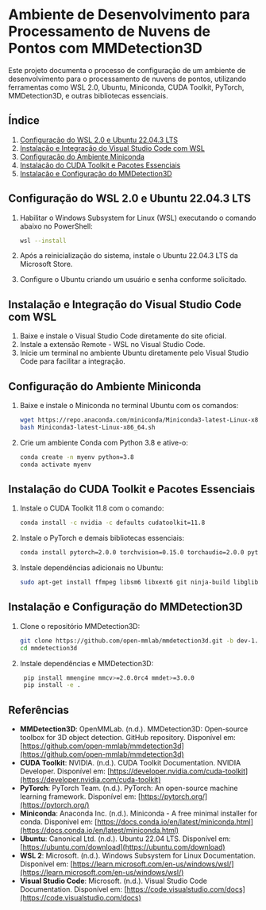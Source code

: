 # Ambiente de Desenvolvimento para Processamento de Nuvens de Pontos com MMDetection3D

Este projeto documenta o processo de configuração de um ambiente de desenvolvimento para o processamento de nuvens de pontos, utilizando ferramentas como WSL 2.0, Ubuntu, Miniconda, CUDA Toolkit, PyTorch, MMDetection3D, e outras bibliotecas essenciais.

## Índice
1. [Configuração do WSL 2.0 e Ubuntu 22.04.3 LTS](#configuração-do-wsl-20-e-ubuntu-22043-lts)
2. [Instalação e Integração do Visual Studio Code com WSL](#instalação-e-integração-do-visual-studio-code-com-wsl)
3. [Configuração do Ambiente Miniconda](#configuração-do-ambiente-miniconda)
4. [Instalação do CUDA Toolkit e Pacotes Essenciais](#instalação-do-cuda-toolkit-e-pacotes-essenciais)
5. [Instalação e Configuração do MMDetection3D](#instalação-e-configuração-do-mmdetection3d)

## Configuração do WSL 2.0 e Ubuntu 22.04.3 LTS

1. Habilitar o Windows Subsystem for Linux (WSL) executando o comando abaixo no PowerShell:

   ```bash
   wsl --install
   ```

2. Após a reinicialização do sistema, instale o Ubuntu 22.04.3 LTS da Microsoft Store.
3. Configure o Ubuntu criando um usuário e senha conforme solicitado.

## Instalação e Integração do Visual Studio Code com WSL
1. Baixe e instale o Visual Studio Code diretamente do site oficial.
2. Instale a extensão Remote - WSL no Visual Studio Code.
3. Inicie um terminal no ambiente Ubuntu diretamente pelo Visual Studio Code para facilitar a integração.

## Configuração do Ambiente Miniconda
1. Baixe e instale o Miniconda no terminal Ubuntu com os comandos:

    ```bash
    wget https://repo.anaconda.com/miniconda/Miniconda3-latest-Linux-x86_64.sh 
    bash Miniconda3-latest-Linux-x86_64.sh
    ```

2. Crie um ambiente Conda com Python 3.8 e ative-o:

    ```bash
    conda create -n myenv python=3.8
    conda activate myenv
     ```

## Instalação do CUDA Toolkit e Pacotes Essenciais

1. Instale o CUDA Toolkit 11.8 com o comando:
    ```bash
    conda install -c nvidia -c defaults cudatoolkit=11.8
    ```

2. Instale o PyTorch e demais bibliotecas essenciais:
    ```bash
    conda install pytorch=2.0.0 torchvision=0.15.0 torchaudio=2.0.0 pytorch-cuda=11.8 -c pytorch -c nvidia
    ```

3. Instale dependências adicionais no Ubuntu:
    ```bash 
    sudo apt-get install ffmpeg libsm6 libxext6 git ninja-build libglib2.0-0 libsm6 libxrender-dev libxext6
    ```

## Instalação e Configuração do MMDetection3D
1. Clone o repositório MMDetection3D:
    ```bash
    git clone https://github.com/open-mmlab/mmdetection3d.git -b dev-1.x
    cd mmdetection3d
    ```
2. Instale dependências e MMDetection3D:
    ```bash
     pip install mmengine mmcv>=2.0.0rc4 mmdet>=3.0.0
     pip install -e .
    ```

## Referências

- **MMDetection3D**: OpenMMLab. (n.d.). MMDetection3D: Open-source toolbox for 3D object detection. GitHub repository. Disponível em: [https://github.com/open-mmlab/mmdetection3d](https://github.com/open-mmlab/mmdetection3d)
- **CUDA Toolkit**: NVIDIA. (n.d.). CUDA Toolkit Documentation. NVIDIA Developer. Disponível em: [https://developer.nvidia.com/cuda-toolkit](https://developer.nvidia.com/cuda-toolkit)
- **PyTorch**: PyTorch Team. (n.d.). PyTorch: An open-source machine learning framework. Disponível em: [https://pytorch.org/](https://pytorch.org/)
- **Miniconda**: Anaconda Inc. (n.d.). Miniconda - A free minimal installer for conda. Disponível em: [https://docs.conda.io/en/latest/miniconda.html](https://docs.conda.io/en/latest/miniconda.html)
- **Ubuntu**: Canonical Ltd. (n.d.). Ubuntu 22.04 LTS. Disponível em: [https://ubuntu.com/download](https://ubuntu.com/download)
- **WSL 2**: Microsoft. (n.d.). Windows Subsystem for Linux Documentation. Disponível em: [https://learn.microsoft.com/en-us/windows/wsl/](https://learn.microsoft.com/en-us/windows/wsl/)
- **Visual Studio Code**: Microsoft. (n.d.). Visual Studio Code Documentation. Disponível em: [https://code.visualstudio.com/docs](https://code.visualstudio.com/docs)
